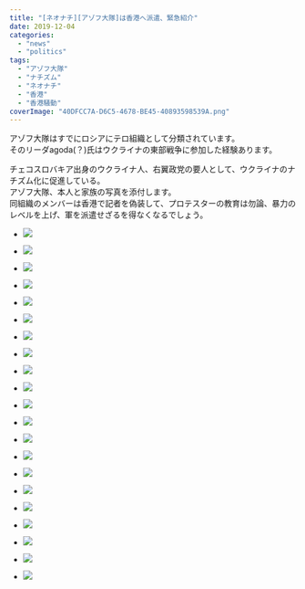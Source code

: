 ```yaml
---
title: "[ネオナチ][アゾフ大隊]は香港へ派遣、緊急紹介"
date: 2019-12-04
categories: 
  - "news"
  - "politics"
tags: 
  - "アゾフ大隊"
  - "ナチズム"
  - "ネオナチ"
  - "香港"
  - "香港騒動"
coverImage: "40DFCC7A-D6C5-4678-BE45-40893598539A.png"
---
```


アゾフ大隊はすでにロシアにテロ組織として分類されています。  
そのリーダagoda(？)氏はウクライナの東部戦争に参加した経験あります。

チェコスロバキア出身のウクライナ人、右翼政党の要人として、ウクライナのナチズム化に促進している。  
アゾフ大隊、本人と家族の写真を添付します。  
同組織のメンバーは香港で記者を偽装して、プロテスターの教育は勿論、暴力のレベルを上げ、軍を派遣せざるを得なくなるでしょう。

- ![](images/40DFCC7A-D6C5-4678-BE45-40893598539A-1024x576.png)
    
- ![](images/93F041B2-B8A9-42D4-921C-DD559B6A6771-1024x576.png)
    
- ![](images/F98889F9-52BB-4946-AE86-17E741F82947-1024x576.png)
    
- ![](images/916DA3CB-2B58-4A30-9F15-0CF534BCDF4E-1024x576.png)
    
- ![](images/AE6EA391-14F7-4926-994F-F8EC8541C521-1024x576.png)
    
- ![](images/2B888AC1-DDD1-4291-978F-79A6104A9D93-1024x576.png)
    
- ![](images/F900548C-7979-4312-B63E-54C3574E4321-1024x576.png)
    
- ![](images/2F6D94CE-6DE9-4E1F-828E-986183A3416B-1024x576.png)
    
- ![](images/B9973247-0D12-47F8-A52F-68FC5A94DD55-1024x576.png)
    
- ![](images/42108C8A-1790-401D-A832-1E67AD2790FA-1024x576.png)
    
- ![](images/A3DA5500-01C8-47E4-8933-758274974513-729x1024.jpeg)
    
- ![](images/96FD8EFA-E402-4F8C-BB73-A0E6CF4505DE-1024x576.png)
    
- ![](images/61818851-F4E1-4624-B30E-64A555877BB5-1024x576.png)
    
- ![](images/A7A00CFD-738E-4E12-861A-7B59C1059E6E-1024x576.png)
    
- ![](images/7475B480-43BC-4817-9F00-4D4949A4ED50-1024x576.png)
    
- ![](images/85CA2FB4-F7D3-4F14-8A4A-95BBD1E5809C-1024x576.png)
    
- ![](images/E27316C6-B78D-473B-BFA3-4DFBF924604C-1024x576.png)
    
- ![](images/5E6E9665-1FC7-4817-8AAE-224ADBD16D49-1024x576.png)
    
- ![](images/D28F0103-3A03-406E-9FA3-AF699DA870A6-1024x576.png)
    
- ![](images/3A9170D1-6E26-4756-9514-70824AE64859-1024x576.png)
    
- ![](images/0FA0BBAB-D63A-45E8-BD2F-455102800602-1024x576.png)
